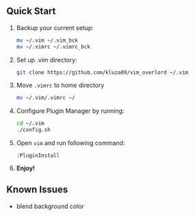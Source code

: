 ## Quick Start
1. Backup your current setup:

   ```bash
   mv ~/.vim ~/.vim_bck
   mv ~/.vimrc ~/.vimrc_bck
   ```

2. Set up .vim directory:

   ```bash
   git clone https://github.com/kluza09/vim_overlord ~/.vim
   ```

3. Move `.vimrc` to home directory
   ```bash
   mv ~/.vim/.vimrc ~/
   ```

4. Configure Plugin Manager by running:

   ```bash
   cd ~/.vim
   ./config.sh
   ```

5. Open `vim` and run following command:
   ```vim
   :PluginInstall
   ```

6. **Enjoy!**
 
 
## Known Issues

* blend background color
